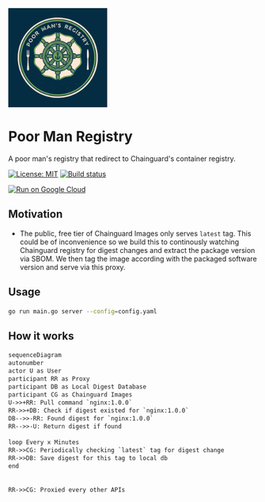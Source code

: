 <img src="assets/logo.png" alt="logo" width="200" height="auto" />

# Poor Man Registry

A poor man's registry that redirect to Chainguard's container registry. 

[![License: MIT](https://img.shields.io/badge/License-MIT-yellow.svg)](https://raw.githubusercontent.com/nduyphuong/reverse-registry/dev/LICENSE)
[![Build status](https://github.com/nduyphuong/poorman-registry/actions/workflows/release.yml/badge.svg)](https://github.com/jacobnguyenn/reverse-registry/actions)


[![Run on Google Cloud](https://deploy.cloud.run/button.svg)](https://deploy.cloud.run/?git_repo=https://github.com/jacobnguyenn/poorman-registry.git)

## Motivation
- The public, free tier of Chainguard Images only serves `latest` tag. This could be of inconvenience so we build this to continously watching Chainguard registry for digest changes and extract the package version via SBOM. We then tag the image according with the packaged software version and serve via this proxy.

## Usage

```bash
go run main.go server --config=config.yaml
```

## How it works

```mermaid
sequenceDiagram
autonumber
actor U as User
participant RR as Proxy
participant DB as Local Digest Database
participant CG as Chainguard Images
U->>+RR: Pull command `nginx:1.0.0`
RR->>+DB: Check if digest existed for `nginx:1.0.0`
DB-->>-RR: Found digest for `nginx:1.0.0`
RR-->>-U: Return digest if found

loop Every x Minutes
RR->>CG: Periodically checking `latest` tag for digest change
RR->>DB: Save digest for this tag to local db
end


RR->>CG: Proxied every other APIs

```
